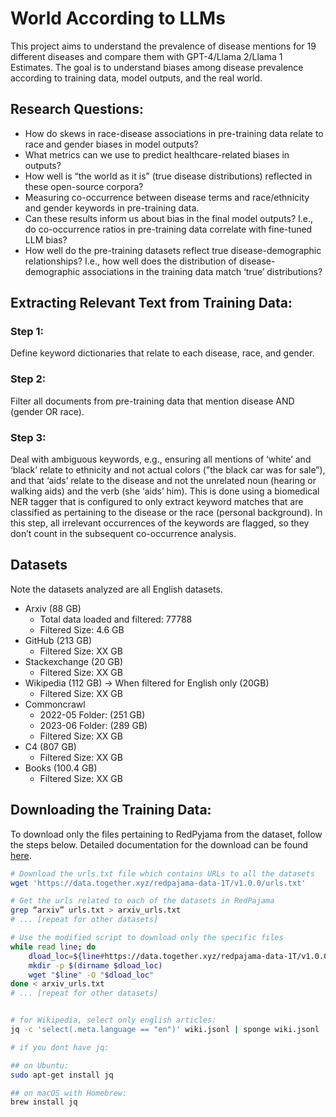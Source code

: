 # World According to LLMs

This project aims to understand the prevalence of disease mentions for 19 different diseases and compare them with GPT-4/Llama 2/Llama 1 Estimates. The goal is to understand biases among disease prevalence according to training data, model outputs, and the real world.

## Research Questions:

- How do skews in race-disease associations in pre-training data relate to race and gender biases in model outputs?
- What metrics can we use to predict healthcare-related biases in outputs?
- How well is “the world as it is” (true disease distributions) reflected in these open-source corpora?
- Measuring co-occurrence between disease terms and race/ethnicity and gender keywords in pre-training data.
- Can these results inform us about bias in the final model outputs? I.e., do co-occurrence ratios in pre-training data correlate with fine-tuned LLM bias?
- How well do the pre-training datasets reflect true disease-demographic relationships? I.e., how well does the distribution of disease-demographic associations in the training data match ‘true’ distributions?

## Extracting Relevant Text from Training Data:

### Step 1:
Define keyword dictionaries that relate to each disease, race, and gender.

### Step 2:
Filter all documents from pre-training data that mention disease AND (gender OR race).

### Step 3:
Deal with ambiguous keywords, e.g., ensuring all mentions of ‘white’ and ‘black’ relate to ethnicity and not actual colors (”the black car was for sale”), and that ‘aids’ relate to the disease and not the unrelated noun (hearing or walking aids) and the verb (she ‘aids’ him). This is done using a biomedical NER tagger that is configured to only extract keyword matches that are classified as pertaining to the disease or the race (personal background). In this step, all irrelevant occurrences of the keywords are flagged, so they don’t count in the subsequent co-occurrence analysis.

## Datasets

Note the datasets analyzed are all English datasets. 

- Arxiv (88 GB)
    - Total data loaded and filtered: 77788
    - Filtered Size: 4.6 GB
- GitHub (213 GB)
    - Filtered Size: XX GB
- Stackexchange (20 GB)
    - Filtered Size: XX GB
- Wikipedia (112 GB) -> When filtered for English only (20GB)
    - Filtered Size: XX GB
- Commoncrawl
    - 2022-05 Folder: (251 GB)
    - 2023-06 Folder: (289 GB)
    - Filtered Size: XX GB
- C4 (807 GB)
    - Filtered Size: XX GB
- Books (100.4 GB)
    - Filtered Size: XX GB

## Downloading the Training Data:

To download only the files pertaining to RedPyjama from the dataset, follow the steps below. Detailed documentation for the download can be found [here](https://huggingface.co/datasets/togethercomputer/RedPajama-Data-1T).

```bash
# Download the urls.txt file which contains URLs to all the datasets
wget 'https://data.together.xyz/redpajama-data-1T/v1.0.0/urls.txt'

# Get the urls related to each of the datasets in RedPajama
grep “arxiv” urls.txt > arxiv_urls.txt
# ... [repeat for other datasets]

# Use the modified script to download only the specific files
while read line; do
    dload_loc=${line#https://data.together.xyz/redpajama-data-1T/v1.0.0/}
    mkdir -p $(dirname $dload_loc)
    wget "$line" -O "$dload_loc"
done < arxiv_urls.txt
# ... [repeat for other datasets]


# for Wikipedia, select only english articles:
jq -c 'select(.meta.language == "en")' wiki.jsonl | sponge wiki.jsonl

# if you dont have jq:

## on Ubuntu:
sudo apt-get install jq

## on macOS with Homebrew:
brew install jq
